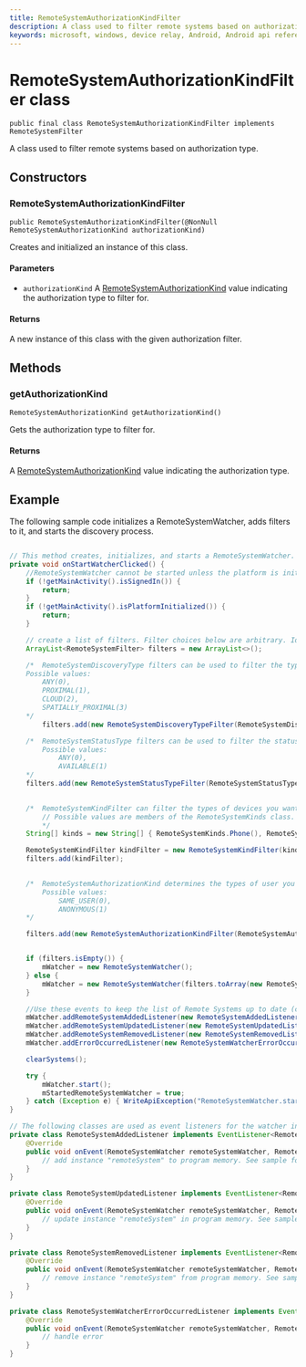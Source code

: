 ```yaml
---
title: RemoteSystemAuthorizationKindFilter
description: A class used to filter remote systems based on authorization type.
keywords: microsoft, windows, device relay, Android, Android api reference
---
```


# RemoteSystemAuthorizationKindFilter class

```
public final class RemoteSystemAuthorizationKindFilter implements RemoteSystemFilter
```  

A class used to filter remote systems based on authorization type.


## Constructors

### RemoteSystemAuthorizationKindFilter
`public RemoteSystemAuthorizationKindFilter(@NonNull RemoteSystemAuthorizationKind authorizationKind)`

Creates and initialized an instance of this class.

#### Parameters 
* `authorizationKind` A [RemoteSystemAuthorizationKind](RemoteSystemAuthorizationKind.md) value indicating the authorization type to filter for.

#### Returns
A new instance of this class with the given authorization filter.

## Methods

### getAuthorizationKind
`RemoteSystemAuthorizationKind getAuthorizationKind()`

Gets the authorization type to filter for.

#### Returns
A [RemoteSystemAuthorizationKind](RemoteSystemAuthorizationKind.md) value indicating the authorization type.

## Example

The following sample code initializes a RemoteSystemWatcher, adds filters to it, and starts the discovery process.

```Java

// This method creates, initializes, and starts a RemoteSystemWatcher.
private void onStartWatcherClicked() {
    //RemoteSystemWatcher cannot be started unless the platform is initialized and the user is logged in
    if (!getMainActivity().isSignedIn()) {
        return;
    }
    if (!getMainActivity().isPlatformInitialized()) {
        return;
    }

    // create a list of filters. Filter choices below are arbitrary. Ideally, the app extracts desired filter configuration from the UI.
    ArrayList<RemoteSystemFilter> filters = new ArrayList<>();

    /*  RemoteSystemDiscoveryType filters can be used to filter the types of Remote Systems we discover
    Possible values:
        ANY(0),
        PROXIMAL(1),
        CLOUD(2),
        SPATIALLY_PROXIMAL(3)
    */
        filters.add(new RemoteSystemDiscoveryTypeFilter(RemoteSystemDiscoveryType.ANY));

    /*  RemoteSystemStatusType filters can be used to filter the status of Remote Systems we discover
        Possible values:
            ANY(0),
            AVAILABLE(1)
    */
    filters.add(new RemoteSystemStatusTypeFilter(RemoteSystemStatusType.AVAILABLE));
    

    /*  RemoteSystemKindFilter can filter the types of devices you want to discover
        // Possible values are members of the RemoteSystemKinds class.
        */
    String[] kinds = new String[] { RemoteSystemKinds.Phone(), RemoteSystemKinds.Tablet() };

    RemoteSystemKindFilter kindFilter = new RemoteSystemKindFilter(kinds);
    filters.add(kindFilter);
    

    /*  RemoteSystemAuthorizationKind determines the types of user you want to discover
        Possible values:
            SAME_USER(0),
            ANONYMOUS(1)
    */

    filters.add(new RemoteSystemAuthorizationKindFilter(RemoteSystemAuthorizationKind.SAME_USER));


    if (filters.isEmpty()) {
        mWatcher = new RemoteSystemWatcher();
    } else {
        mWatcher = new RemoteSystemWatcher(filters.toArray(new RemoteSystemFilter[filters.size()]));
    }

    //Use these events to keep the list of Remote Systems up to date (class definitions below)
    mWatcher.addRemoteSystemAddedListener(new RemoteSystemAddedListener());
    mWatcher.addRemoteSystemUpdatedListener(new RemoteSystemUpdatedListener());
    mWatcher.addRemoteSystemRemovedListener(new RemoteSystemRemovedListener());
    mWatcher.addErrorOccurredListener(new RemoteSystemWatcherErrorOccurredListener());

    clearSystems();

    try {
        mWatcher.start();
        mStartedRemoteSystemWatcher = true;
    } catch (Exception e) { WriteApiException("RemoteSystemWatcher.start", e); }
}

// The following classes are used as event listeners for the watcher instance
private class RemoteSystemAddedListener implements EventListener<RemoteSystemWatcher, RemoteSystem> {
    @Override
    public void onEvent(RemoteSystemWatcher remoteSystemWatcher, RemoteSystem remoteSystem) {
        // add instance "remoteSystem" to program memory. See sample for full implementation.
    }
}

private class RemoteSystemUpdatedListener implements EventListener<RemoteSystemWatcher, RemoteSystem> {
    @Override
    public void onEvent(RemoteSystemWatcher remoteSystemWatcher, RemoteSystem remoteSystem) {
        // update instance "remoteSystem" in program memory. See sample for full implementation.
    }
}

private class RemoteSystemRemovedListener implements EventListener<RemoteSystemWatcher, RemoteSystem> {
    @Override
    public void onEvent(RemoteSystemWatcher remoteSystemWatcher, RemoteSystem remoteSystem) {
        // remove instance "remoteSystem" from program memory. See sample for full implementation.
    }
}

private class RemoteSystemWatcherErrorOccurredListener implements EventListener<RemoteSystemWatcher, RemoteSystemWatcherError> {
    @Override
    public void onEvent(RemoteSystemWatcher remoteSystemWatcher, RemoteSystemWatcherError remoteSystemWatcherError) {
        // handle error
    }
}
```